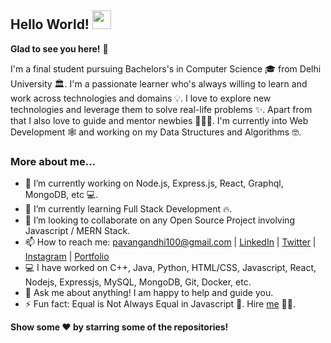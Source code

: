 ## Hello World! <img src="https://raw.githubusercontent.com/iampavangandhi/iampavangandhi/master/gifs/Hi.gif" width="30px"></h2>

**Glad to see you here!** 🤩

I'm a final student pursuing Bachelors's in Computer Science 🎓 from Delhi University 🏛. I'm a passionate learner who's always willing to learn and work across technologies and domains 💡. I love to explore new technologies and leverage them to solve real-life problems ✨. Apart from that I also love to guide and mentor newbies 👨🏻‍💻. I'm currently into Web Development 🕸️ and working on my Data Structures and Algorithms 🤓.

### More about me...

- 🔭 I’m currently working on Node.js, Express.js, React, Graphql, MongoDB, etc 💻.
- 🌱 I’m currently learning Full Stack Development 🔥.
- 👯 I’m looking to collaborate on any Open Source Project involving Javascript / MERN Stack.
- 📫 How to reach me: pavangandhi100@gmail.com | [LinkedIn](https://linkedin.com/in/iampavangandhi) | [Twitter](https://twitter.com/iampavangandhi) | [Instagram](https://instagram.com/iampavangandhi) | [Portfolio](https://iampavangandhi.github.io/)
- 💻 I have worked on C++, Java, Python, HTML/CSS, Javascript, React, Nodejs, Expressjs, MySQL, MongoDB, Git, Docker, etc.
- 💬 Ask me about anything! I am happy to help and guide you.
- ⚡ Fun fact: Equal is Not Always Equal in Javascript 🤣. Hire [me](mailto:pavangandhi100@gmail.com?Subject=Hello%20Pavan) 👨‍💻.

**Show some ❤️ by starring some of the repositories!**
